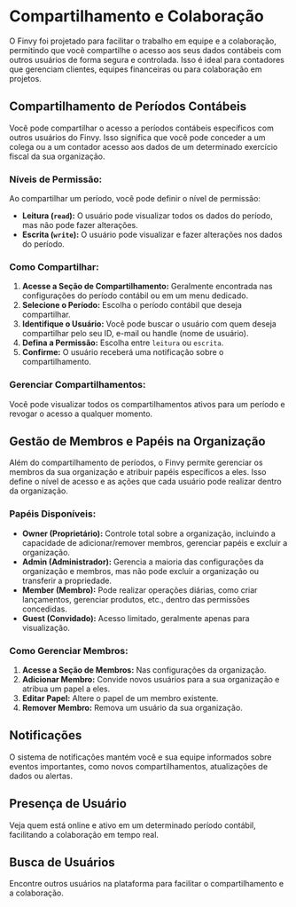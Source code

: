 # Compartilhamento e Colaboração

O Finvy foi projetado para facilitar o trabalho em equipe e a colaboração, permitindo que você compartilhe o acesso aos seus dados contábeis com outros usuários de forma segura e controlada. Isso é ideal para contadores que gerenciam clientes, equipes financeiras ou para colaboração em projetos.

## Compartilhamento de Períodos Contábeis

Você pode compartilhar o acesso a períodos contábeis específicos com outros usuários do Finvy. Isso significa que você pode conceder a um colega ou a um contador acesso aos dados de um determinado exercício fiscal da sua organização.

### Níveis de Permissão:

Ao compartilhar um período, você pode definir o nível de permissão:

*   **Leitura (`read`):** O usuário pode visualizar todos os dados do período, mas não pode fazer alterações.
*   **Escrita (`write`):** O usuário pode visualizar e fazer alterações nos dados do período.

### Como Compartilhar:

1.  **Acesse a Seção de Compartilhamento:** Geralmente encontrada nas configurações do período contábil ou em um menu dedicado.
2.  **Selecione o Período:** Escolha o período contábil que deseja compartilhar.
3.  **Identifique o Usuário:** Você pode buscar o usuário com quem deseja compartilhar pelo seu ID, e-mail ou handle (nome de usuário).
4.  **Defina a Permissão:** Escolha entre `leitura` ou `escrita`.
5.  **Confirme:** O usuário receberá uma notificação sobre o compartilhamento.

### Gerenciar Compartilhamentos:

Você pode visualizar todos os compartilhamentos ativos para um período e revogar o acesso a qualquer momento.

## Gestão de Membros e Papéis na Organização

Além do compartilhamento de períodos, o Finvy permite gerenciar os membros da sua organização e atribuir papéis específicos a eles. Isso define o nível de acesso e as ações que cada usuário pode realizar dentro da organização.

### Papéis Disponíveis:

*   **Owner (Proprietário):** Controle total sobre a organização, incluindo a capacidade de adicionar/remover membros, gerenciar papéis e excluir a organização.
*   **Admin (Administrador):** Gerencia a maioria das configurações da organização e membros, mas não pode excluir a organização ou transferir a propriedade.
*   **Member (Membro):** Pode realizar operações diárias, como criar lançamentos, gerenciar produtos, etc., dentro das permissões concedidas.
*   **Guest (Convidado):** Acesso limitado, geralmente apenas para visualização.

### Como Gerenciar Membros:

1.  **Acesse a Seção de Membros:** Nas configurações da organização.
2.  **Adicionar Membro:** Convide novos usuários para a sua organização e atribua um papel a eles.
3.  **Editar Papel:** Altere o papel de um membro existente.
4.  **Remover Membro:** Remova um usuário da sua organização.

## Notificações

O sistema de notificações mantém você e sua equipe informados sobre eventos importantes, como novos compartilhamentos, atualizações de dados ou alertas.

## Presença de Usuário

Veja quem está online e ativo em um determinado período contábil, facilitando a colaboração em tempo real.

## Busca de Usuários

Encontre outros usuários na plataforma para facilitar o compartilhamento e a colaboração.